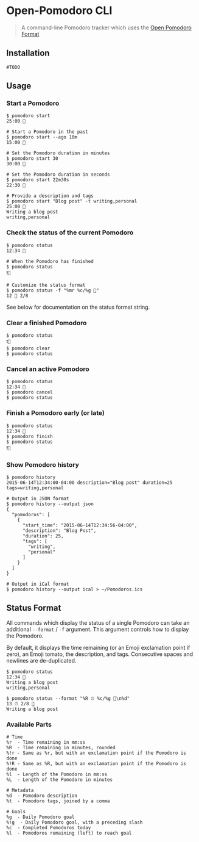# Open-Pomodoro CLI

> A command-line Pomodoro tracker which uses the [Open Pomodoro Format](https://github.com/open-pomodoro/open-pomodoro-format/blob/master/README.md)

## Installation

`#TODO`

## Usage

### Start a Pomodoro

```
$ pomodoro start
25:00 🍅

# Start a Pomodoro in the past
$ pomodoro start --ago 10m
15:00 🍅

# Set the Pomodoro duration in minutes
$ pomodoro start 30
30:00 🍅

# Set the Pomodoro duration in seconds
$ pomodoro start 22m30s
22:30 🍅

# Provide a description and tags
$ pomodoro start "Blog post" -t writing,personal
25:00 🍅
Writing a blog post
writing,personal
```

### Check the status of the current Pomodoro

```
$ pomodoro status
12:34 🍅

# When the Pomodoro has finished
$ pomodoro status
❗🍅

# Customize the status format
$ pomodoro status -f "%mr %c/%g 🍅"
12 🍅 2/8
```

See [](#status-format) below for documentation on the status format string.

### Clear a finished Pomodoro

```
$ pomodoro status
❗🍅
$ pomodoro clear
$ pomodoro status
```

### Cancel an active Pomodoro

```
$ pomodoro status
12:34 🍅
$ pomodoro cancel
$ pomodoro status
```


### Finish a Pomodoro early (or late)

```
$ pomodoro status
12:34 🍅
$ pomodoro finish
$ pomodoro status
❗️🍅
```

### Show Pomodoro history

```
$ pomodoro history
2015-06-14T12:34:00-04:00 description="Blog post" duration=25 tags=writing,personal

# Output in JSON format
$ pomodoro history --output json
{
  "pomodoros": [
    {
      "start_time": "2015-06-14T12:34:56-04:00",
      "description": "Blog Post",
      "duration": 25,
      "tags": [
        "writing",
        "personal"
      ]
    }
  ]
}

# Output in iCal format
$ pomodoro history --output ical > ~/Pomodoros.ics
```

## Status Format

All commands which display the status of a single Pomodoro can take an additional `--format` / `-f` argument.
This argument controls how to display the Pomodoro.

By default, it displays the time remaining (or an Emoji exclamation point if zero), an Emoji tomato, the description, and tags.
Consecutive spaces and newlines are de-duplicated.

```
$ pomodoro status
12:34 🍅 
Writing a blog post
writing,personal

$ pomodoro status --format "%R ⏱ %c/%g 🍅\n%d"
13 ⏱ 2/8 🍅
Writing a blog post
```

### Available Parts

```
# Time
%r  - Time remaining in mm:ss
%R  - Time remaining in minutes, rounded
%!r - Same as %r, but with an exclamation point if the Pomodoro is done
%!R - Same as %R, but with an exclamation point if the Pomodoro is done
%l  - Length of the Pomodoro in mm:ss
%L  - Length of the Pomodoro in minutes

# Metadata
%d  - Pomodoro description
%t  - Pomodoro tags, joined by a comma

# Goals
%g  - Daily Pomodoro goal
%!g  - Daily Pomodoro goal, with a preceding slash
%c  - Completed Pomodoros today
%l  - Pomodoros remaining (left) to reach goal
```
